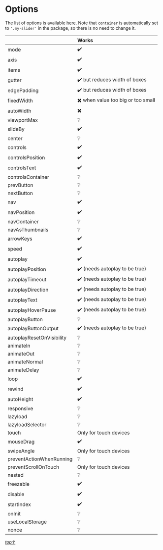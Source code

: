 # Options

The list of options is available [here](https://github.com/ganlanyuan/tiny-slider#options). Note that `container` is automatically set to `'.my-slider'` in the package, so there is no need to change it. 

|                           | **Works**                              |
|:---------------------------|:------------------------------------|
| mode                      | :heavy_check_mark:                                |
| axis                      | :heavy_check_mark:                                |
| items                     | :heavy_check_mark:                                |
| gutter                    | :heavy_check_mark: but reduces width of boxes     |
| edgePadding               | :heavy_check_mark: but reduces width of boxes     |
| fixedWidth                | :heavy_multiplication_x: when value too big or too small |
| autoWidth                 | :heavy_multiplication_x:                                 |
| viewportMax               | :grey_question:                                   |
| slideBy                   | :heavy_check_mark:                                |
| center                    | :grey_question:                                   |
| controls                  | :heavy_check_mark:                                |
| controlsPosition          | :heavy_check_mark:                                |
| controlsText              | :heavy_check_mark:                                |
| controlsContainer         | :grey_question:                                   |
| prevButton                | :grey_question:                                    |
| nextButton                | :grey_question:                                   |
| nav                       | :heavy_check_mark:                                |
| navPosition               | :heavy_check_mark:                                |
| navContainer              | :grey_question:                                   |
| navAsThumbnails           | :grey_question:                                   |
| arrowKeys                 | :heavy_check_mark:                                |
| speed                     | :heavy_check_mark:                                |
| autoplay                  | :heavy_check_mark:                                |
| autoplayPosition          | :heavy_check_mark: (needs autoplay to be true)  |
| autoplayTimeout           | :heavy_check_mark: (needs autoplay to be true)  |
| autoplayDirection         | :heavy_check_mark: (needs autoplay to be true)  |
| autoplayText              | :heavy_check_mark: (needs autoplay to be true)  |
| autoplayHoverPause        | :heavy_check_mark: (needs autoplay to be true)  |
| autoplayButton            | :grey_question:                                   |
| autoplayButtonOutput      | :heavy_check_mark: (needs autoplay to be true)  |
| autoplayResetOnVisibility | :grey_question:                                    |
| animateIn                 | :grey_question:                                   |
| animateOut                | :grey_question:                                   |
| animateNormal             | :grey_question:                                   |
| animateDelay              | :grey_question:                                  |
| loop                      | :heavy_check_mark:                                |
| rewind                    | :heavy_check_mark:                                |
| autoHeight                | :heavy_check_mark:                                |
| responsive                | :grey_question:                                   |
| lazyload                  | :grey_question:                                    |
| lazyloadSelector          | :grey_question:                                    |
| touch                     | Only for touch devices                                   |
| mouseDrag                 | :heavy_check_mark:                                |
| swipeAngle                | Only for touch devices                                   |
| preventActionWhenRunning  | :grey_question:                                   |
| preventScrollOnTouch      | Only for touch devices                                   |
| nested                    | :grey_question:                                   |
| freezable                 | :heavy_check_mark:                                |
| disable                   | :heavy_check_mark:                                |
| startIndex                | :heavy_check_mark:                                |
| onInit                    | :grey_question:                                   |
| useLocalStorage           | :grey_question:                                    |
| nonce                     | :grey_question:                                    |

*[top↑](#tinyslider)*
